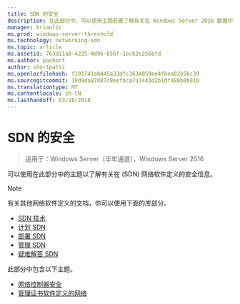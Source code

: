 ```yaml
---
title: SDN 的安全
description: 在此部分中，可以使用主题若要了解有关在 Windows Server 2016 数据中心中的软件定义网络 \(SDN\) 安全。
manager: brianlic
ms.prod: windows-server-threshold
ms.technology: networking-sdn
ms.topic: article
ms.assetid: 763d11a8-4225-4d96-b56f-1ec62e256bfd
ms.author: pashort
author: shortpatti
ms.openlocfilehash: f191741a8445a33dfc3634859ee4fbea82b5bc39
ms.sourcegitcommit: 19d9da87d87c9eefbca7a3443d2b1df486b0b010
ms.translationtype: MT
ms.contentlocale: zh-CN
ms.lasthandoff: 03/28/2018
---
```

# <a name="security-for-sdn"></a>SDN 的安全

>适用于：Windows Server（半年通道），Windows Server 2016

可以使用在此部分中的主题以了解有关在 \(SDN\) 网络软件定义的安全信息。

>[!Note]
>有关其他网络软件定义的文档，你可以使用下面的库部分。
>
> - [SDN 技术](../technologies/Software-Defined-Networking-Technologies.md)  
> - [计划 SDN](../plan/Plan-Software-Defined-Networking.md) 
> - [部署 SDN](../deploy/Deploy-Software-Defined-Networking.md)  
> - [管理 SDN](../manage/manage-sdn.md)  
> - [疑难解答 SDN](../troubleshoot/Troubleshoot-Software-Defined-Networking.md)

此部分中包含以下主题。

- [网络控制器安全](nc-security.md)
- [管理证书软件定义的网络](sdn-manage-certs.md)